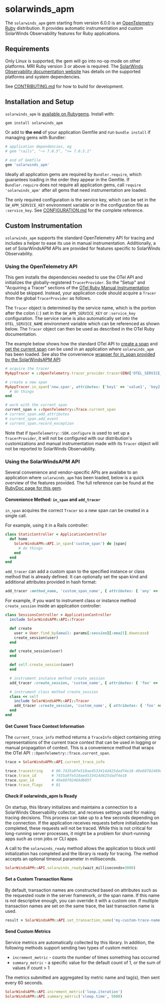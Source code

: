 # solarwinds_apm

The `solarwinds_apm` gem starting from version 6.0.0 is an [OpenTelemetry Ruby](https://opentelemetry.io/docs/instrumentation/ruby/) distribution. It provides automatic instrumentation and custom SolarWinds Observability features for Ruby applications.

## Requirements

Only Linux is supported, the gem will go into no-op mode on other platforms. MRI Ruby version 3 or above is required. The [SolarWinds Observability documentation website](https://documentation.solarwinds.com/en/success_center/observability/content/configure/services/ruby/install.htm) has details on the supported platforms and system dependencies.

See [CONTRIBUTING.md](CONTRIBUTING.md) for how to build for development.

## Installation and Setup

`solarwinds_apm` is [available on Rubygems](https://rubygems.org/gems/solarwinds_apm). Install with:

```bash
gem install solarwinds_apm
```

Or add to **the end** of your application Gemfile and run `bundle install` if managing gems with Bundler:

```ruby
# application dependencies, eg
# gem "rails", "~> 7.0.5", ">= 7.0.5.1"

# end of Gemfile
gem 'solarwinds_apm'
```

Ideally all application gems are required by `Bundler.require`, which guarantees loading in the order they appear in the Gemfile. If `Bundler.require` does not require all application gems, call `require 'solarwinds_apm'` after all gems that need instrumentation are loaded.

The only required configuration is the service key, which can be set in the `SW_APM_SERVICE_KEY` environment variable or in the configuration file as `:service_key`. See [CONFIGURATION.md](CONFIGURATION.md) for the complete reference.

## Custom Instrumentation

`solarwinds_apm` supports the standard OpenTelemetry API for tracing and includes a helper to ease its use in manual instrumentation.  Additionally, a set of SolarWindsAPM APIs are provided for features specific to SolarWinds Observability.

### Using the OpenTelemetry API

This gem installs the dependencies needed to use the OTel API and initializes the globally-registered `TracerProvider`. So the "Setup" and "Acquiring a Tracer" sections of the [OTel Ruby Manual Instrumentation](https://opentelemetry.io/docs/instrumentation/ruby/manual/) should be skipped. Instead, your application code should acquire a `Tracer` from the global `TracerProvider` as follows.

The `Tracer` object is determined by the service name, which is the portion after the colon (`:`) set in the `SW_APM_SERVICE_KEY` or `:service_key` configuration. The service name is also automatically set into the `OTEL_SERVICE_NAME` environment variable which can be referenced as shown below. The `Tracer` object can then be used as described in the OTel Ruby documentation.

The example below shows how the standard OTel API to [create a span](https://opentelemetry.io/docs/instrumentation/ruby/manual/#creating-new-spans) and [get the current span](https://opentelemetry.io/docs/instrumentation/ruby/manual/#get-the-current-span) can be used in an application where `solarwinds_apm` has been loaded.  See also the convenience [wrapper for in_span provided by the SolarWindsAPM API](#convenience-method-for-in_span):

```ruby
# acquire the tracer
MyAppTracer = ::OpenTelemetry.tracer_provider.tracer(ENV['OTEL_SERVICE_NAME'])

# create a new span
MyAppTracer.in_span('new.span', attributes: {'key1' => 'value1', 'key2' => 'value2'}) do |span|
  # do things
end

# work with the current span
current_span = ::OpenTelemetry::Trace.current_span
# current_span.add_attributes
# current_span.add_event
# current_span.record_exception
```

Note that if `OpenTelemetry::SDK.configure` is used to set up a `TracerProvider`, it will not be configured with our distribution's customizations and manual instrumentation made with its `Tracer` object will not be reported to SolarWinds Observability.

### Using the SolarWindsAPM API

Several convenience and vendor-specific APIs are availabe to an application where `solarwinds_apm` has been loaded, below is a quick overview of the features provided. The full reference can be found at the [RubyDoc page for this gem](https://rubydoc.info/github/solarwinds/apm-ruby).

#### Convenience Method: `in_span` and `add_tracer`

`in_span` acquires the correct `Tracer` so a new span can be created in a single call.

For example, using it in a Rails controller:

```ruby
class StaticController < ApplicationController
  def home
    SolarWindsAPM::API.in_span('custom_span') do |span|
      # do things
    end
  end
end
```

`add_tracer` can add a custom span to the specified instance or class method that is already defined. It can optionally set the span kind and additional attributes provided in hash format:

```ruby
add_tracer :method_name, 'custom_span_name', { attributes: { 'any' => 'attributes' }, kind: :span_kind }
```

For example, if you want to instrument class or instance method `create_session` inside an application controller:

```ruby
class SessionsController < ApplicationController
  include SolarWindsAPM::API::Tracer

  def create
    user = User.find_by(email: params[:session][:email].downcase)
    create_session(user)
  end

  def create_session(user)
  end

  def self.create_session(user)
  end

  # instrument instance method create_session
  add_tracer :create_session, 'custom_name', { attributes: { 'foo' => 'bar' }, kind: :consumer }

  # instrument class method create_session
  class << self
    include SolarWindsAPM::API::Tracer
    add_tracer :create_session, 'custom_name', { attributes: { 'foo' => 'bar' }, kind: :consumer }
  end
end
```

#### Get Curent Trace Context Information

The `current_trace_info` method returns a `TraceInfo` object containing string representations of the current trace context that can be used in logging or manual propagation of context. This is a convenience method that wraps the OTel API `::OpenTelemetry::Trace.current_span`.

```ruby
trace = SolarWindsAPM::API.current_trace_info

trace.tracestring    # 00-7435a9fe510ae4533414d425dadf4e18-49e60702469db05f-01
trace.trace_id       # 7435a9fe510ae4533414d425dadf4e18
trace.span_id        # 49e60702469db05f
trace.trace_flags    # 01
```

#### Check if solarwinds_apm Is Ready

On startup, this library initializes and maintains a connection to a SolarWinds Observability collector, and receives settings used for making tracing decisions. This process can take up to a few seconds depending on the connection. If the application receives requests before initialization has completed, these requests will not be traced. While this is not critical for long-running server processes, it might be a problem for short-running apps such as cron jobs or CLI apps.

A call to the `solarwinds_ready` method allows the application to block until initialization has completed and the library is ready for tracing. The method accepts an optional timeout parameter in milliseconds.

```ruby
SolarWindsAPM::API.solarwinds_ready(wait_milliseconds=3000)
```

#### Set a Custom Transaction Name

By default, transaction names are constructed based on attributes such as the requested route in the server framework, or the span name. If this name is not descriptive enough, you can override it with a custom one. If multiple transaction names are set on the same trace, the last transaction name is used.

```ruby
result = SolarWindsAPM::API.set_transaction_name('my-custom-trace-name')
```

#### Send Custom Metrics

Service metrics are automatically collected by this library.  In addition, the following methods support sending two types of custom metrics:

* `increment_metric` - counts the number of times something has occurred
* `summary_metric` - a specific value for the default count of 1, or the sum of values if count > 1

The metrics submitted are aggregated by metric name and tag(s), then sent every 60 seconds.

```ruby
SolarWindsAPM::API.increment_metric('loop.iteration')
SolarWindsAPM::API.summary_metric('sleep.time', 5000)
```
